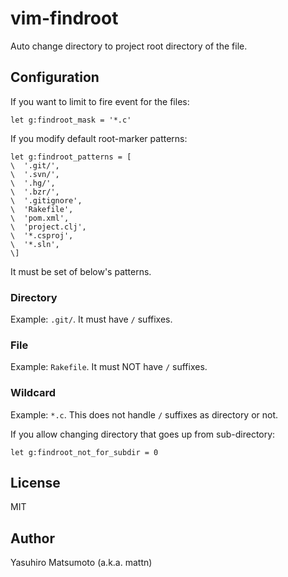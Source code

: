 # vim-findroot

Auto change directory to project root directory of the file.

## Configuration

If you want to limit to fire event for the files:

```vim
let g:findroot_mask = '*.c'
```

If you modify default root-marker patterns:

```vim
let g:findroot_patterns = [
\  '.git/',
\  '.svn/',
\  '.hg/',
\  '.bzr/',
\  '.gitignore',
\  'Rakefile',
\  'pom.xml',
\  'project.clj',
\  '*.csproj',
\  '*.sln',
\]
```

It must be set of below's patterns.

### Directory

Example: `.git/`. It must have `/` suffixes.

### File

Example: `Rakefile`. It must NOT have `/` suffixes.

### Wildcard

Example: `*.c`. This does not handle `/` suffixes as directory or not.

If you allow changing directory that goes up from sub-directory:

```vim
let g:findroot_not_for_subdir = 0
```

## License

MIT

## Author

Yasuhiro Matsumoto (a.k.a. mattn)

